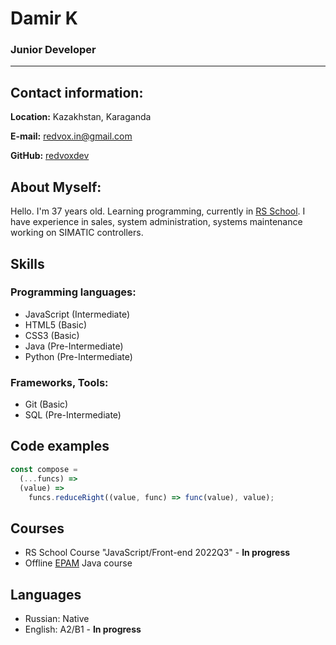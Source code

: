 # Damir K
### Junior Developer

---

## Contact information:
**Location:** Kazakhstan, Karaganda

**E-mail:** [redvox.in@gmail.com](mailto:redvox.in@gmail.com)

**GitHub:** [redvoxdev](https://github.com/redvoxdev)

## **About Myself:**

Hello. I'm 37 years old. Learning programming, currently in [RS School](https://rs.school/). I have experience in sales, system administration, systems maintenance working on SIMATIC controllers.

## **Skills**

### **Programming languages:**
* JavaScript (Intermediate)
* HTML5 (Basic)
* CSS3 (Basic)
* Java (Pre-Intermediate)
* Python (Pre-Intermediate)

### **Frameworks, Tools:**
* Git (Basic)
* SQL (Pre-Intermediate)


## **Code examples**
```javascript
const compose =
  (...funcs) =>
  (value) =>
    funcs.reduceRight((value, func) => func(value), value);
```

## **Courses**
* RS School Course "JavaScript/Front-end 2022Q3" - **In progress**
* Offline [EPAM](https://www.epam.com/) Java course

## **Languages**
* Russian: Native
* English: A2/B1 - **In progress**